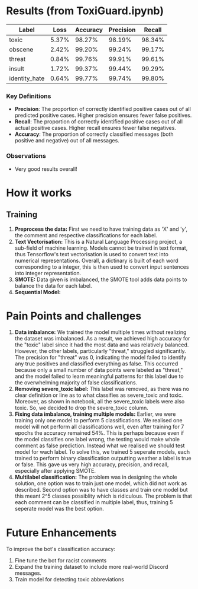 # Results (from ToxiGuard.ipynb)
| Label           | Loss  | Accuracy | Precision | Recall  |
|-----------------|-------|----------|-----------|---------|
| toxic           | 5.37% | 98.27%   | 98.19%    | 98.34%  |
| obscene         | 2.42% | 99.20%   | 99.24%    | 99.17%  |
| threat          | 0.84% | 99.76%   | 99.91%    | 99.61%  |
| insult          | 1.72% | 99.37%   | 99.44%    | 99.29%  |
| identity_hate   | 0.64% | 99.77%   | 99.74%    | 99.80%  |

### Key Definitions

- **Precision**: The proportion of correctly identified positive cases out of all predicted positive cases. Higher precision ensures fewer false positives.
- **Recall**: The proportion of correctly identified positive cases out of all actual positive cases. Higher recall ensures fewer false negatives.
- **Accuracy**: The proportion of correctly classified messages (both positive and negative) out of all messages.

### Observations
- Very good results overall!

# How it works
## Training
1) **Preprocess the data:** First we need to have training data as 'X' and 'y', the comment and respective classifications for each label.
2) **Text Vectorisation:** This is a Natural Language Processing project, a sub-field of machine learning. Models cannot be trained in text format, thus Tensorflow's text vectorisation is used to convert text into numerical representations. Overall, a dictinary is built of each word corresponding to a integer, this is then used to convert input sentences into integer representation.
3) **SMOTE:** Data given is imbalanced, the SMOTE tool adds data points to balance the data for each label.
4) **Sequential Model:**


# Pain Points and challenges
1) **Data imbalance:** We trained the model multiple times without realizing the dataset was imbalanced. As a result, we achieved high accuracy for the "toxic" label since it had the most data and was relatively balanced. However, the other labels, particularly "threat," struggled significantly. The precision for "threat" was 0, indicating the model failed to identify any true positives and classified everything as false. This occurred because only a small number of data points were labeled as "threat," and the model failed to learn meaningful patterns for this label due to the overwhelming majority of false classifications.
2) **Removing severe_toxic label:** This label was removed, as there was no clear definition or line as to what classifies as severe_toxic and toxic. Moreover, as shown in notebook, all the severe_toxic labels were also toxic. So, we decided to drop the severe_toxic column.
3) **Fixing data imbalance, training multiple models:** Earlier, we were training only one model to perform 5 classifications. We realised one model will not perform all classifications well, even after training for 7 epochs the accuracy remained 54%. This is perhaps because even if the model classifies one label wrong, the testing would make whole comment as false prediction. Instead what we realised we should test model for wach label. To solve this, we trained 5 seperate models, each trained to perform binary classification outputting weather a label is true or false. This gave us very high accuracy, precision, and recall, especially after applying SMOTE.
4) **Multilabel classification:** The problem was in designing the whole solution, one option was to train just one model, which did not work as described. Second option was to have classes and train one model but this meant 2^5 classes possiblity which is ridiculous. The problem is that each comment can be classified in multiple label, thus, training 5 seperate model was the best option.

# Future Enhancements

To improve the bot's classification accuracy:
1. Fine tune the bot for racist comments
2. Expand the training dataset to include more real-world Discord messages.
3. Train model for detecting toxic abbreviations
